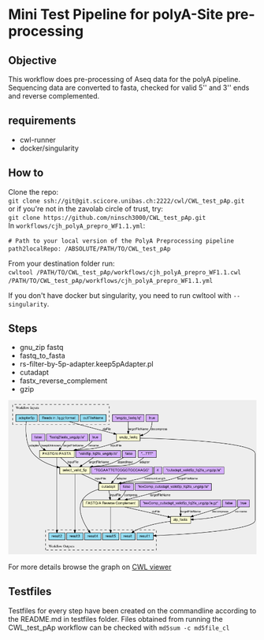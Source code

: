 # Mini Test Pipeline for polyA-Site pre-processing
## Objective
This workflow does pre-processing of Aseq data for the polyA pipeline.
Sequencing data are converted to fasta, checked for valid 5'' and 3'' ends and reverse complemented.

## requirements
  - cwl-runner
  - docker/singularity


## How to
Clone the repo:  
`git clone ssh://git@git.scicore.unibas.ch:2222/cwl/CWL_test_pAp.git`  
or if you're not in the zavolab circle of trust, try:  
`git clone https://github.com/ninsch3000/CWL_test_pAp.git`  
In `workflows/cjh_polyA_prepro_WF1.1.yml`:  
```
# Path to your local version of the PolyA Preprocessing pipeline
path2localRepo: /ABSOLUTE/PATH/TO/CWL_test_pAp
```

From your destination folder run:  
`cwltool /PATH/TO/CWL_test_pAp/workflows/cjh_polyA_prepro_WF1.1.cwl /PATH/TO/CWL_test_pAp/workflows/cjh_polyA_prepro_WF1.1.yml`  

If you don't have docker but singularity, you need to run cwltool with `--singularity`.

## Steps
  - gnu_zip fastq
  - fastq_to_fasta
  - rs-filter-by-5p-adapter.keep5pAdapter.pl
  - cutadapt
  - fastx_reverse_complement
  - gzip

![CWL viewer graph]( ./pAp_graph.png )

For more details browse the graph on [CWL viewer](https://view.commonwl.org/workflows/github.com/ninsch3000/CWL_test_pAp/blob/master/workflows/cjh_polyA_prepro_WF1.1.cwl#)


## Testfiles
Testfiles for every step have been created on the commandline according to the README.md in testfiles folder. Files obtained from running the CWL_test_pAp workflow can be checked with `md5sum -c md5file_cl`
